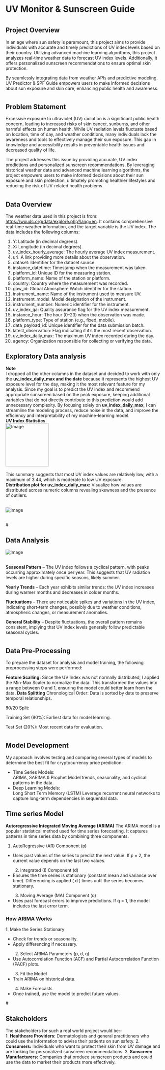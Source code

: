# UV Monitor & Sunscreen Guide
# <h2> Project Overview </h2>
In an age where sun safety is paramount, this project aims to provide individuals with accurate and timely predictions of UV index levels based on their country. Utilizing advanced machine learning algorithms, this project analyzes real-time weather data to forecast UV index levels. Additionally, it offers personalized sunscreen recommendations to ensure optimal skin protection.

By seamlessly integrating data from weather APIs and predictive modeling, UV Predictor & SPF Guide empowers users to make informed decisions about sun exposure and skin care, enhancing public health and awareness.


# <h2> Problem Statement </h2>
Excessive exposure to ultraviolet (UV) radiation is a significant public health concern, leading to increased risks of skin cancer, sunburns, and other harmful effects on human health. While UV radiation levels fluctuate based on location, time of day, and weather conditions, many individuals lack the awareness and tools to effectively manage their sun exposure. This gap in knowledge and accessibility results in preventable health issues and decreased quality of life.

The project addresses this issue by providing accurate, UV index predictions and personalized sunscreen recommendations. By leveraging historical weather data and advanced machine learning algorithms, the project empowers users to make informed decisions about their sun exposure and skin protection, ultimately promoting healthier lifestyles and reducing the risk of UV-related health problems.

# <h2> Data Overview</h2>
The weather data used in this project is from: https://woudc.org/data/explore.php?lang=en. 
It contains comprehensive real-time weather information, and the target variable is the UV index. 
The data includes the following columns:

1. Y: Latitude (in decimal degrees).
2. X: Longitude (in decimal degrees).
3. uv_index_hourly_average: The hourly average UV index measurement.
4. url: A link providing more details about the observation.
5. dataset: Identifier for the dataset source.
6. instance_datetime: Timestamp when the measurement was taken.
7. platform_id: Unique ID for the measuring station.
8. platform_name: Name of the station or platform.
9. country: Country where the measurement was recorded.
10. gaw_id: Global Atmosphere Watch identifier for the station.
11. instrument_name: Name of the instrument used to measure UV.
12. instrument_model: Model designation of the instrument.
13. instrument_number: Numeric identifier for the instrument.
14. uv_index_qa: Quality assurance flag for the UV index measurement.
15. instance_hour: The hour (0–23) when the observation was made.
16. platform_type: Type of station (e.g., fixed, mobile).
17. data_payload_id: Unique identifier for the data submission batch.
18. latest_observation: Flag indicating if it’s the most recent observation.
19. uv_index_daily_max: The maximum UV index recorded during the day.
20. agency: Organization responsible for collecting or verifying the data.

<h2>Exploratory Data analysis</h2>
<strong>Note</strong><br>
I dropped all the other columns in the dataset and decided to work with only the <strong>uv_index_daily_max and the date</strong> because it represents the highest UV exposure level for the day, making it the most relevant feature for my analysis. Since my goal is to predict the UV index and recommend appropriate sunscreen based on the peak exposure, keeping additional variables that do not directly contribute to this prediction would add unnecessary complexity. By focusing solely on <strong>uv_index_daily_max</strong>, I can streamline the modeling process, reduce noise in the data, and improve the efficiency and interpretability of my machine-learning model.<br>
<strong>UV Index Statistics</strong><br>
<img width="140" alt="Image" src="https://github.com/user-attachments/assets/0338001d-6843-4a03-874c-94656012d1c6" /><br>
<br>
This summary suggests that most UV index values are relatively low, with a maximum of 3.44, which is moderate to low UV exposure.

<br>
<strong>Distribution plot for uv_index_daily_max:</strong> Visualize how values are distributed across numeric columns revealing skewness and the presence of outliers.<br> 
<br>

![Image](https://github.com/user-attachments/assets/aae3a3e0-2f96-4033-8231-47814c469d02)

<br>
# <h2>Data Analysis</h2>

![Image](https://github.com/user-attachments/assets/264d2d93-f429-4ab5-91e4-3ff6b9717607)

<br>
<strong>Seasonal Pattern</strong> – The UV index follows a cyclical pattern, with peaks occurring approximately once per year. This suggests that UV radiation levels are higher during specific seasons, likely summer.

<strong>Yearly Trends</strong> – Each year exhibits similar trends: the UV index increases during warmer months and decreases in colder months.

<strong>Fluctuations</strong> – There are noticeable spikes and variations in the UV index, indicating short-term changes, possibly due to weather conditions, atmospheric changes, or measurement anomalies.

<strong>General Stability</strong> – Despite fluctuations, the overall pattern remains consistent, implying that UV index levels generally follow predictable seasonal cycles.


# <h2>Data Pre-Processing</h2>
To prepare the dataset for analysis and model training, the following preprocessing steps were performed:

<strong>Feature Scalling:</strong> Since the UV Index was not normally distributed, I applied the Min-Max Scaler to normalize the data. This transformed the 
          values into a range between 0 and 1, ensuring the model could better learn from the data.
<strong>Data Splitting</strong>
Chronological Order:
Data is sorted by date to preserve temporal relationships.

80/20 Split:

  Training Set (80%): Earliest data for model learning.

  Test Set (20%): Most recent data for evaluation.
# <h2>Model Development</h2>
My approach involves testing and comparing several types of models to determine the best fit for cryptocurrency price prediction:

<ul>
<li>Time Series Models:</li> ARIMA, SARIMA & Prophet
                       Model trends, seasonality, and cyclical patterns in the data.
<li>Deep Learning Models:</li> Long Short Term Memory (LSTM)
                         Leverage recurrent neural networks to capture long-term dependencies in sequential data.
</ul>
<h2>Time series Model</h2>
<strong>Autoregressive Integrated Moving Average (ARIMA)</strong>
The ARIMA model is a popular statistical method used for time series forecasting. It captures patterns in time series data by combining three components.

1. AutoRegressive (AR) Component (p)
<ul>
<li>Uses past values of the series to predict the next value.
If p = 2, the current value depends on the last two values.</li>
          
2. Integrated (I) Component (d)

<li>Ensures the time series is stationary (constant mean and variance over time).
Differencing is applied ( d ) times until the series becomes stationary.</li>

3. Moving Average (MA) Component (q)

<li>Uses past forecast errors to improve predictions.
If q = 1, the model includes the last error term.</li>
</ul>
<h3>How ARIMA Works</h3>
1. Make the Series Stationary
<ul>
<li>Check for trends or seasonality.</li>
<li>Apply differencing if necessary.</li>
          
2. Select ARIMA Parameters (p, d, q)
<li>Use Autocorrelation Function (ACF) and Partial Autocorrelation Function (PACF) plots.</li>

3. Fit the Model
<li>Train ARIMA on historical data.</li>

4. Make Forecasts
<li>Once trained, use the model to predict future values.</li>
</ul>
# <h2>Stakeholders</h2>
The stakeholders for such a real world project would be:-
<br>
1. <strong>Healthcare Providers:</strong> Dermatologists and general practitioners who could use the information to advise their patients on sun safety.
2. <strong>Consumers:</strong> Individuals who want to protect their skin from UV damage and are looking for personalized sunscreen recommendations.
3. <strong>Sunscreen Manufacturers:</strong> Companies that produce sunscreen products and could use the data to market their products more effectively.
